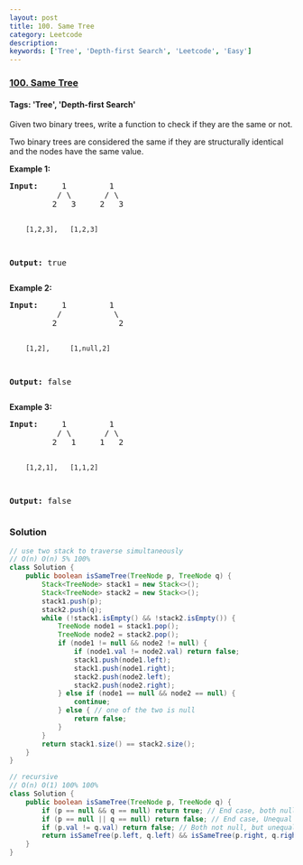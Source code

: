 ```yaml
---
layout: post
title: 100. Same Tree
category: Leetcode
description: 
keywords: ['Tree', 'Depth-first Search', 'Leetcode', 'Easy']
---
```

### [100. Same Tree](https://leetcode.com/problems/same-tree)

#### Tags: 'Tree', 'Depth-first Search'

<div class="content__u3I1 question-content__JfgR"><div><p>Given two binary trees, write a function to check if they are the same or not.</p>
<p>Two binary trees are considered the same if they are structurally identical and the nodes have the same value.</p>
<p><strong>Example 1:</strong></p>
<pre><strong>Input:</strong>     1         1
          / \       / \
         2   3     2   3

        [1,2,3],   [1,2,3]

<strong>Output:</strong> true
</pre>
<p><strong>Example 2:</strong></p>
<pre><strong>Input:</strong>     1         1
          /           \
         2             2

        [1,2],     [1,null,2]

<strong>Output:</strong> false
</pre>
<p><strong>Example 3:</strong></p>
<pre><strong>Input:</strong>     1         1
          / \       / \
         2   1     1   2

        [1,2,1],   [1,1,2]

<strong>Output:</strong> false
</pre>
</div></div>

### Solution
```java
// use two stack to traverse simultaneously
// O(n) O(n) 5% 100%
class Solution {
    public boolean isSameTree(TreeNode p, TreeNode q) {
        Stack<TreeNode> stack1 = new Stack<>();
        Stack<TreeNode> stack2 = new Stack<>();
        stack1.push(p);
        stack2.push(q);
        while (!stack1.isEmpty() && !stack2.isEmpty()) {
            TreeNode node1 = stack1.pop();
            TreeNode node2 = stack2.pop();
            if (node1 != null && node2 != null) {
                if (node1.val != node2.val) return false;
                stack1.push(node1.left);
                stack1.push(node1.right);
                stack2.push(node2.left);
                stack2.push(node2.right);
            } else if (node1 == null && node2 == null) {
                continue;
            } else { // one of the two is null
                return false;
            }
        }
        return stack1.size() == stack2.size();   
    }
}

// recursive
// O(n) O(1) 100% 100%
class Solution {
    public boolean isSameTree(TreeNode p, TreeNode q) {
        if (p == null && q == null) return true; // End case, both null, also handle case with two empty tree
        if (p == null || q == null) return false; // End case, Unequal nullity
        if (p.val != q.val) return false; // Both not null, but unequal value
        return isSameTree(p.left, q.left) && isSameTree(p.right, q.right);
    }
}
```
